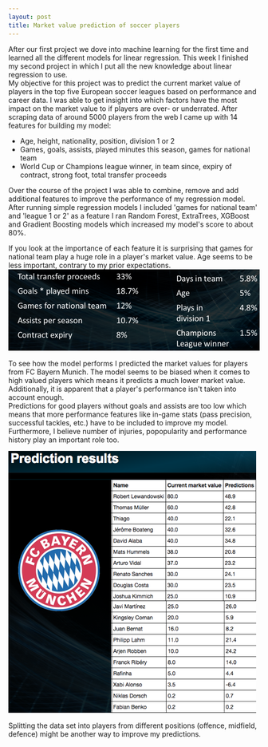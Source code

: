```yaml
---
layout: post
title: Market value prediction of soccer players 
---
```


After our first project we dove into machine learning for the first time and learned all the different models for linear regression.
This week I finished my second project in which I put all the new knowledge about linear regression to use.  
My objective for this project was to predict the current market value of players in the top five European soccer leagues based on performance and career data. I was able to get insight into which factors have the most impact on the market value to if players are over- or underrated. After scraping data of around 5000 players from the web I came up with 14 features for building my model:
- Age, height, nationality, position, division 1 or 2
- Games, goals, assists, played minutes this season, games for national team
- World Cup or Champions league winner, in team since, expiry of contract, strong foot, total transfer proceeds    

Over the course of the project I was able to combine, remove and add additional features to improve the performance of my regression model. After running simple regression models I included 'games for national team' and 'league 1 or 2' as a feature I ran Random Forest, ExtraTrees, XGBoost and Gradient Boosting models which increased my model's score to about 80%.  

If you look at the importance of each feature it is surprising that games for national team play a huge role in a player's market value. Age seems to be less important, contrary to my prior expectations.  
![Features](/images/feature_importance.png)

To see how the model performs I predicted the market values for players from FC Bayern Munich. The model seems to be biased when it comes to high valued players which means it predicts a much lower market value. Additionally, it is apparent that a player's performance isn't taken into account enough.  
Predictions for good players without goals and assists are too low which means that more performance features like in-game stats (pass precision, successful tackles, etc.) have to be included to improve my model. Furthermore, I believe number of injuries, popopularity and performance history play an important role too.  
  
![Predictions](/images/prediction_results.png)  


Splitting the data set into players from different positions (offence, midfield, defence) might be another way to improve my predictions.     

 






